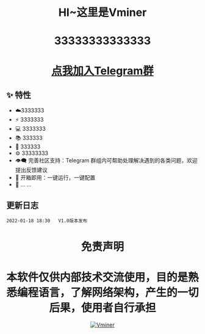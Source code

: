 <h1 align="center">HI~这里是Vminer</h1>
<h1 align="center">33333333333333</h1>
<h1 align="center"> <a href="https://t.me/+PbVpnzBwwpkzNjY1">点我加入Telegram群</a></h1>

## :sparkles: 特性

* :cloud:3333333
* :zap: 3333333
* 💻 3333333
* 📚 333333
* 💾 333333
* :gear: 33333333
* :eye_speech_bubble: 完善社区支持：Telegram 群组内可帮助处理解决遇到的各类问题，欢迎提出反馈建议
* :rocket: 开箱即用：一键运行，一键配置
* 🌈 ... ...


## 更新日志

```bigquery
2022-01-18 18:30   V1.0版本发布

```


<h1 align="center">免责声明</h1>
<h1 align="center">本软件仅供内部技术交流使用，目的是熟悉编程语言，了解网络架构，产生的一切后果，使用者自行承担</h1>

<p align="center">
  <a href="https://imgbb.com/"><img src="图片地址" alt="Vminer" border="0"></a>
</p>
